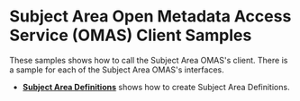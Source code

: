 <!-- SPDX-License-Identifier: CC-BY-4.0 -->
<!-- Copyright Contributors to the ODPi Egeria project. -->

# Subject Area Open Metadata Access Service (OMAS) Client Samples

These samples shows how to call the Subject Area OMAS's client.
There is a sample for each of the Subject Area OMAS's interfaces.

* **[Subject Area Definitions](Subject-Area-Definitions-creation.md)** shows how to create Subject Area Definitions. 
